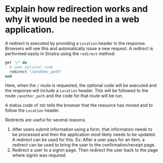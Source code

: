 # Explain how redirection works and why it would be needed in a web application.

A redirect is executed by providing a `Location` header in the response. Browsers will see this and automatically issue a new request. A redirect is performed easily in Sinatra using the `redirect` method:
```ruby
get "/" do
  # some optional code
  redirect "/another_path"
end
```
Here, when the `/` route is requested, the optional code will be executed and the response will include a `Location` header. This will be followed to the route `/another_path` and the code for that route will be run.

A status code of `302` tells the browser that the resource has moved and to follow the `Location` header. 

Redirects are useful for several reasons. 
1. After users submit information using a form, that information needs to be processed and then the application most likely needs to be updated. A redirect can be used for this. Ex: After a user pays for an item, a redirect can be used to bring the user to the confirmation/receipt page.
3. Redirect a user to a signin page. Then redirect the user back to the page where signin was required.